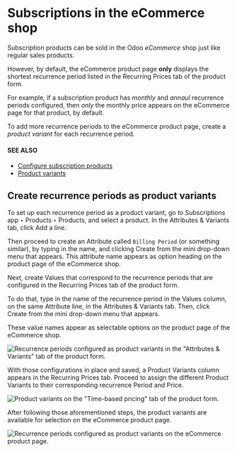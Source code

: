 # Subscriptions in the eCommerce shop

Subscription products can be sold in the Odoo *eCommerce* shop just like regular sales products.

However, by default, the eCommerce product page **only** displays the shortest recurrence period
listed in the Recurring Prices tab of the product form.

For example, if a subscription product has *monthly* and *annaul* recurrence periods configured,
then *only* the monthly price appears on the eCommerce page for that product, by default.

To add more recurrence periods to the eCommerce product page, create a *product variant* for each
recurrence period.

#### SEE ALSO
- [Configure subscription products](../subscriptions.md)
- [Product variants](../sales/products_prices/products/variants.md)

## Create recurrence periods as product variants

To set up each recurrence period as a product variant, go to Subscriptions app ‣
Products ‣ Products, and select a product. In the Attributes & Variants tab, click
Add a line.

Then proceed to create an Attribute called `Billing Period` (or something similar), by
typing in the name, and clicking Create from the mini drop-down menu that appears. This
attribute name appears as option heading on the product page of the eCommerce shop.

Next, create Values that correspond to the recurrence periods that are configured in
the Recurring Prices tab of the product form.

To do that, type in the name of the recurrence period in the Values column, on the same
Attribute line, in the Attributes & Variants tab. Then, click
Create from the mini drop-down menu that appears.

These value names appear as selectable options on the product page of the eCommerce shop.

![Recurrence periods configured as product variants in the "Attributes & Variants" tab of
the product form.](applications/sales/subscriptions/ecommerce/recurrence-period-attributes-variants.png)

With those configurations in place and saved, a Product Variants column appears in the
Recurring Prices tab. Proceed to assign the different Product Variants to
their corresponding recurrence Period and Price.

![Product variants on the "Time-based pricing" tab of the product form.](applications/sales/subscriptions/ecommerce/product-variants-time-based-pricing.png)

After following those aforementioned steps, the product variants are available for selection on the
eCommerce product page.

![Recurrence periods configured as product variants on the eCommerce product page.](applications/sales/subscriptions/ecommerce/recurrence-period-ecommerce.png)

